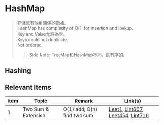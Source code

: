 # HashMap

> 存儲具有映射關係的數據。\
> HashMap has complexity of O(1) for insertion and lookup.\
> Key and Value允許為空。\
> Keys could not duplicate.\
> Not ordered.
> > Side Note: TreeMap和HashMap不同，是有序的。

## Hashing

## Relevant Items
| Item | Topic | Remark | Link(s) |
|  ----  |  ----  | ----  | ----  |
| 1 | Two Sum & Extension | O(1) add; O(n) find two sum | [Leet1](https://github.com/chkao831/Algo_learning_notes/blob/main/Hashmap/LeetCode_1_Two-sum.md), [Lint607](https://github.com/chkao831/Algo_learning_notes/blob/main/Hashmap/LintCode_607_Two-Sum-III-Data-structure-design.md), [Leet454](https://github.com/chkao831/Algo_learning_notes/blob/main/Hashmap/LeetCode_454_4Sum-II.md), [Lint716](https://github.com/chkao831/Algo_learning_notes/blob/main/Hashmap/LintCode_716_Add-and-Search.md) |

